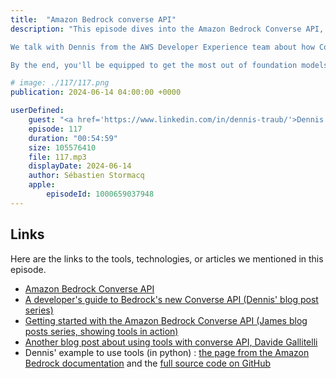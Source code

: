 ```yaml
---
title:  "Amazon Bedrock converse API"
description: "This episode dives into the Amazon Bedrock Converse API, a new release that simplifies integrating large language models (LLMs) into your applications.

We talk with Dennis from the AWS Developer Experience team about how Converse tackles common integration challenges, and explores the concept of tools for unlocking new orchestration capabilities for LLMs.

By the end, you'll be equipped to get the most out of foundation models on Amazon Bedrock."

# image: ./117/117.png
publication: 2024-06-14 04:00:00 +0000

userDefined: 
    guest: "<a href='https://www.linkedin.com/in/dennis-traub/'>Dennis Traub</a>, Developer Advocate, AWS"
    episode: 117
    duration: "00:54:59" 
    size: 105576410
    file: 117.mp3
    displayDate: 2024-06-14
    author: Sébastien Stormacq
    apple:
        episodeId: 1000659037948
---
```



## Links

Here are the links to the tools, technologies, or articles we mentioned in this episode.

- [Amazon Bedrock Converse API](https://docs.aws.amazon.com/bedrock/latest/userguide/conversation-inference.html)
- [A developer's guide to Bedrock's new Converse API (Dennis' blog post series)](https://community.aws/content/2dtauBCeDa703x7fDS9Q30MJoBA/amazon-bedrock-converse-api-developer-guide)
- [Getting started with the Amazon Bedrock Converse API (James blog posts series, showing tools in action)](https://community.aws/content/2hHgVE7Lz6Jj1vFv39zSzzlCilG/getting-started-with-the-amazon-bedrock-converse-api?lang=en)
- [Another blog post about using tools with converse API, Davide Gallitelli](https://dgallitelli95.medium.com/amazon-bedrock-explained-with-memes-converse-api-and-tool-usage-w-anthropic-claude-3-001c341347ca)
- Dennis' example to use tools (in python) : [the page from the Amazon Bedrock documentation](https://docs.aws.amazon.com/bedrock/latest/userguide/bedrock-runtime_example_bedrock-runtime_Scenario_ToolUseDemo_AnthropicClaude_section.html) and the [full source code on GitHub](https://github.com/awsdocs/aws-doc-sdk-examples/tree/main/python/example_code/bedrock-runtime/cross-model-scenarios/tool_use_demo)
